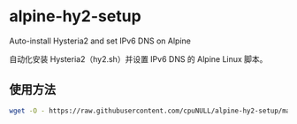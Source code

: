 # alpine-hy2-setup
Auto-install Hysteria2 and set IPv6 DNS on Alpine

自动化安装 Hysteria2（hy2.sh）并设置 IPv6 DNS 的 Alpine Linux 脚本。

## 使用方法
```sh
wget -O - https://raw.githubusercontent.com/cpuNULL/alpine-hy2-setup/main/setup.sh | sh


